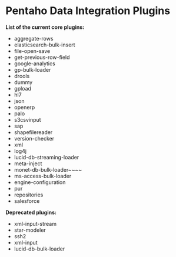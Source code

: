 # Pentaho Data Integration Plugins #

__List of the current core plugins:__

* aggregate-rows
* elasticsearch-bulk-insert
* file-open-save
* get-previous-row-field
* google-analytics
* gp-bulk-loader
* drools
* dummy
* gpload
* hl7
* json
* openerp
* palo
* s3csvinput
* sap
* shapefilereader
* version-checker
* xml
* log4j
* lucid-db-streaming-loader
* meta-inject
* monet-db-bulk-loader~~~~
* ms-access-bulk-loader
* engine-configuration
* pur
* repositories
* salesforce

__Deprecated plugins:__

* xml-input-stream
* star-modeler
* ssh2
* xml-input
* lucid-db-bulk-loader